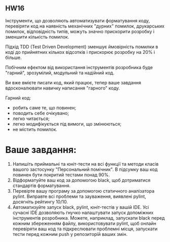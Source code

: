 ## HW16

Інструменти, що дозволяють автоматизувати форматування коду, перевіряти код на наявність механічних "дурних" помилок, друкарських помилок, відповідність типів, можуть значно прискорити розробку і зменшити кількість помилок.

Підхід TDD (Test Driven Development) зменшує ймовірність помилки в коді до прийнятних кількох відсотків і прискорює розробку на 20% і більше.

Побічним ефектом від використання інструментів розробника буде "гарний", зрозумілий, модульний та надійний код.

Ви вже вмієте писати код, який працює, тепер ваше завдання вдосконалювати навичку написання "гарного" коду.

Гарний код:

- робить саме те, що повинен;
- поводить себе очікувано;
- легко читається;
- легко модифікується під вимоги, що змінюються;
- не містить помилок.

# Ваше завдання:

1. Напишіть приймальні та юніт-тести на всі функції та методи класів вашого застосунку "Персональний помічник". В підсумку ваш код повинен бути покритий тестами понад 90%.
2. Відформатуйте ваш код за допомогою black, щоб дотриматися стандартів форматування.
3. Перевірте вашу програму за допомогою статичного аналізатора pylint. Виправте всі проблеми та зауваження, виявлені pylint, досягніть рейтингу 10/10.
4. Автоматизуйте запуск black, pylint, юніт-тестів у вашій IDE. Усі сучасні IDE дозволяють гнучко налаштувати запуск допоміжних інструментів розробника. Можете, наприклад, запускати black перед кожним збереженням файлу, використовувати pylint, щоб онлайн перевіряти ваш код та підкреслювати проблемні місця, запускати тести перед кожним push у репозиторій ваших змін.
